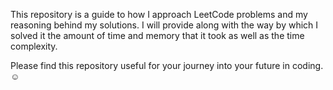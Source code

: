 This repository is a guide to how I approach LeetCode problems and my reasoning behind my solutions. I will provide along with the way by which I solved it the amount of time and memory that it took as well as the time complexity. 

Please find this repository useful for your journey into your future in coding. ☺️

